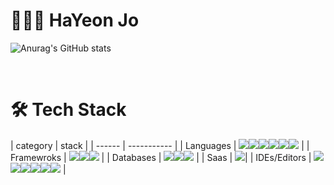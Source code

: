 # 👩🏻‍💻  HaYeon Jo


![Anurag's GitHub stats](https://github-readme-stats.vercel.app/api?username=HaYeonJo21&show_icons=true&theme=moltack)

<br/>

# 🛠 Tech Stack

<span>
| category | stack |
| ------ | ----------- |
| Languages | <img src="https://img.shields.io/badge/Java-007396?style=flat-square&logo=Java&logoColor=white"/><img src="https://img.shields.io/badge/C-A8B9CC ?style=flat-square&logo=C&logoColor=white"/><img src="https://img.shields.io/badge/Python-3766AB?style=flat-square&logo=Python&logoColor=white"/><img src="https://img.shields.io/badge/Swift-F05138?style=flat-square&logo=Swift&logoColor=white"/><img src="https://img.shields.io/badge/JavaScript-F7DF1E?style=flat-square&logo=JavaScript&logoColor=black"/><img src="https://img.shields.io/badge/HTML5-E34F26?style=flat-square&logo=HTML5&logoColor=white"/>
   |
| Framewroks | <img src="https://img.shields.io/badge/Express.js-%23404d59.svg?style=for-the-badge&logo=express&logoColor=%2361DAFB"/><img src="https://img.shields.io/badge/Spring-%236DB33F.svg?style=for-the-badge&logo=spring&logoColor=white"/><img src="https://img.shields.io/badge/Node.js-339933?style=flat-square&logo=Node.js&logoColor=white"/>   |
| Databases | <img src="https://img.shields.io/badge/MongoDB-47A248?style=flat-square&logo=MongoDB&logoColor=white"/><img src="https://img.shields.io/badge/MySql-4479A1?style=flat-square&logo=MySql&logoColor=white"/><img src="https://img.shields.io/badge/sqlite-%2307405e.svg?style=for-the-badge&logo=sqlite&logoColor=white"/>  |
| Saas | <img src="https://img.shields.io/badge/Heroku-430098?style=flat-square&logo=Heroku&logoColor=white"/>|
| IDEs/Editors | <img src="https://img.shields.io/badge/Android%20Studio-3DDC84.svg?style=for-the-badge&logo=android-studio&logoColor=white"/><img src="https://img.shields.io/badge/Atom-%2366595C.svg?style=for-the-badge&logo=atom&logoColor=white"/><img src="https://img.shields.io/badge/Eclipse-FE7A16.svg?style=for-the-badge&logo=Eclipse&logoColor=white"/><img src="https://img.shields.io/badge/pycharm-143?style=for-the-badge&logo=pycharm&logoColor=black&color=black&labelColor=green"/><img src="https://img.shields.io/badge/Visual%20Studio-5C2D91.svg?style=for-the-badge&logo=visual-studio&logoColor=white"/><img src="https://img.shields.io/badge/Xcode-007ACC?style=for-the-badge&logo=Xcode&logoColor=white"/>
   |

</span>
